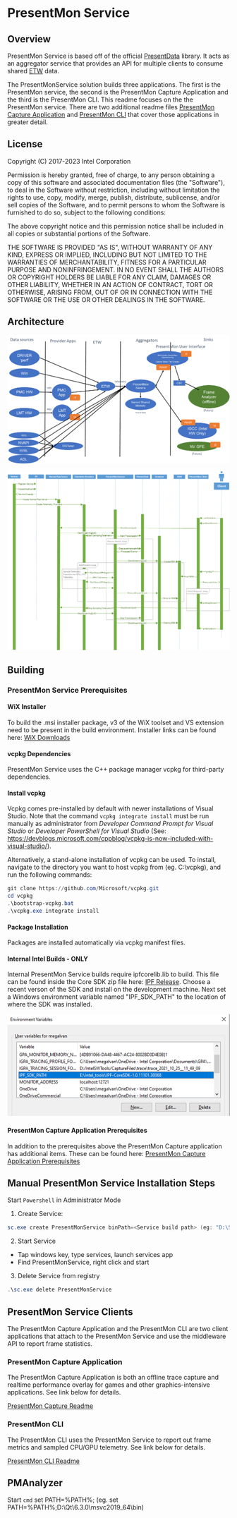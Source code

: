 # PresentMon Service

## Overview

PresentMon Service is based off of the official [PresentData](https://github.com/GameTechDev/PresentMon) library. 
It acts as an aggregator service that provides an API for multiple clients to consume shared [ETW](https://msdn.microsoft.com/en-us/library/windows/desktop/bb968803%28v=vs.85%29.aspx?f=255&MSPPError=-2147217396) data.

The PresentMonService solution builds three applications. The first is the PresentMon service, the second is the PresentMon Capture Application and the third is the PresentMon CLI. This readme focuses on the the PresentMon service.
There are two additional readme files [PresentMon Capture Application](#presentmon-capture-application) and [PresentMon CLI](#presentmon-cli) that cover those applications in greater detail.

## License

Copyright (C) 2017-2023 Intel Corporation

Permission is hereby granted, free of charge, to any person obtaining a copy of this software and associated documentation files (the "Software"), to deal in the Software without restriction, including without limitation the rights to use, copy, modify, merge, publish, distribute, sublicense, and/or sell copies of the Software, and to permit persons to whom the Software is furnished to do so, subject to the following conditions:

The above copyright notice and this permission notice shall be included in all copies or substantial portions of the Software.

THE SOFTWARE IS PROVIDED "AS IS", WITHOUT WARRANTY OF ANY KIND, EXPRESS OR IMPLIED, INCLUDING BUT NOT LIMITED TO THE WARRANTIES OF MERCHANTABILITY, FITNESS FOR A PARTICULAR PURPOSE AND NONINFRINGEMENT.  IN NO EVENT SHALL THE AUTHORS OR COPYRIGHT HOLDERS BE LIABLE FOR ANY CLAIM, DAMAGES OR OTHER LIABILITY, WHETHER IN AN ACTION OF CONTRACT, TORT OR OTHERWISE, ARISING FROM, OUT OF OR IN CONNECTION WITH THE SOFTWARE OR THE USE OR OTHER DEALINGS IN THE SOFTWARE.

## Architecture

 ![Architecture](docs/images/PresentMonServiceArchitecture.PNG)


 ![PresentMon2_Sequence_Diagram](docs/images/PresentMon2_Sequence_Diagram.png)

## Building

### PresentMon Service Prerequisites
#### WiX Installer
To build the .msi installer package, v3 of the WiX toolset and VS extension need to be present in the build environment. Installer links can be found here: [WiX Downloads](https://wixtoolset.org/docs/wix3/)
#### vcpkg Dependencies
PresentMon Service uses the C++ package manager vcpkg for third-party dependencies.
#### Install vcpkg
Vcpkg comes pre-installed by default with newer installations of Visual Studio. Note that the command `vcpkg integrate install` must be run manually as administrator from *Developer Command Prompt for Visual Studio* or *Developer PowerShell for Visual Studio* (See: https://devblogs.microsoft.com/cppblog/vcpkg-is-now-included-with-visual-studio/).

Alternatively, a stand-alone installation of vcpkg can be used. To install, navigate to the directory you want to host vcpkg from (eg. C:\vcpkg\), and run the following commands:
```powershell
git clone https://github.com/Microsoft/vcpkg.git
cd vcpkg
.\bootstrap-vcpkg.bat
.\vcpkg.exe integrate install
```
#### Package Installation
Packages are installed automatically via vcpkg manifest files.
#### Internal Intel Builds - ONLY
Internal PresentMon Service builds require ipfcorelib.lib to build. This file can be found inside the Core SDK zip file here: [IPF Release](https://wiki.ith.intel.com/display/ITSIPF/IPF+Releases). Choose a recent verson of the SDK and install on the development machine. Next set a Windows environment variable named "IPF_SDK_PATH" to the location of where the SDK was installed.

![PresentMon2_Sequence_Diagram](docs/images/ExampleEnv.png)

#### PresentMon Capture Application Prerequisites
In addition to the prerequisites above the PresentMon Capture application has additional items. These can be found here:
[PresentMon Capture Application Prerequisites](pc-readme.md#Prerequisites)

## Manual PresentMon Service Installation Steps
Start `Powershell` in Administrator Mode
1. Create Service:
```powershell
sc.exe create PresentMonService binPath=<Service build path> (eg: "D:\Source\applications.graphics.presentmonservice\x64\Debug\PresentMonService.exe")
```
2. Start Service
- Tap windows key, type services, launch services app
- Find PresentMonService, right click and start

3. Delete Service from registry
```powershell
.\sc.exe delete PresentMonService
```

## PresentMon Service Clients

The PresentMon Capture Application and the PresentMon CLI are two client applications that attach to the PresentMon Service and use the middleware API to report frame statistics.
### PresentMon Capture Application

The PresentMon Capture Application is both an offline trace capture and realtime performance overlay for games and other graphics-intensive applications. See link below for details.

[PresentMon Capture Readme](pc-readme.md)

### PresentMon CLI

The PresentMon CLI uses the PresentMon Service to report out frame metrics and sampled CPU/GPU telemetry. See link below for details.

[PresentMon CLI Readme](pmcli-readme.md)

## PMAnalyzer
Start `cmd`
set PATH=%PATH%;<Qt Path> (eg. set PATH=%PATH%;D:\Qt\6.3.0\msvc2019_64\bin)
